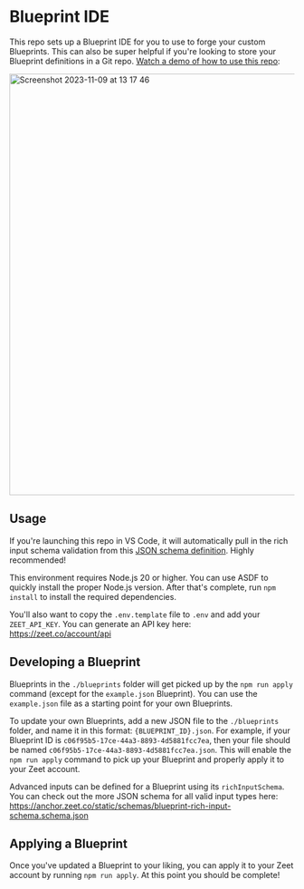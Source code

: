 # Blueprint IDE

This repo sets up a Blueprint IDE for you to use to forge your custom Blueprints. This can also be super helpful if you're looking to store your Blueprint definitions in a Git repo. [Watch a demo of how to use this repo](https://www.loom.com/share/f77529b8f0bd4aaf958ab8a7651cd4ab):

[<img width="744" alt="Screenshot 2023-11-09 at 13 17 46" src="https://github.com/zeet-dev/blueprint-ide/assets/894178/fc4343a4-aab9-450f-b686-e87fddd9df19">](https://www.loom.com/share/f77529b8f0bd4aaf958ab8a7651cd4ab)

## Usage

If you're launching this repo in VS Code, it will automatically pull in the rich input schema validation from this [JSON schema definition](https://anchor.zeet.co/static/schemas/blueprint-rich-input-schema.schema.json). Highly recommended!

This environment requires Node.js 20 or higher. You can use ASDF to quickly install the proper Node.js version. After that's complete, run `npm install` to install the required dependencies.

You'll also want to copy the `.env.template` file to `.env` and add your `ZEET_API_KEY`. You can generate an API key here: https://zeet.co/account/api

## Developing a Blueprint

Blueprints in the `./blueprints` folder will get picked up by the `npm run apply` command (except for the `example.json` Blueprint). You can use the `example.json` file as a starting point for your own Blueprints.

To update your own Blueprints, add a new JSON file to the `./blueprints` folder, and name it in this format: `{BLUEPRINT_ID}.json`. For example, if your Blueprint ID is `c06f95b5-17ce-44a3-8893-4d5881fcc7ea`, then your file should be named `c06f95b5-17ce-44a3-8893-4d5881fcc7ea.json`. This will enable the `npm run apply` command to pick up your Blueprint and properly apply it to your Zeet account.

Advanced inputs can be defined for a Blueprint using its `richInputSchema`. You can check out the more JSON schema for all valid input types here: https://anchor.zeet.co/static/schemas/blueprint-rich-input-schema.schema.json

## Applying a Blueprint

Once you've updated a Blueprint to your liking, you can apply it to your Zeet account by running `npm run apply`. At this point you should be complete!
